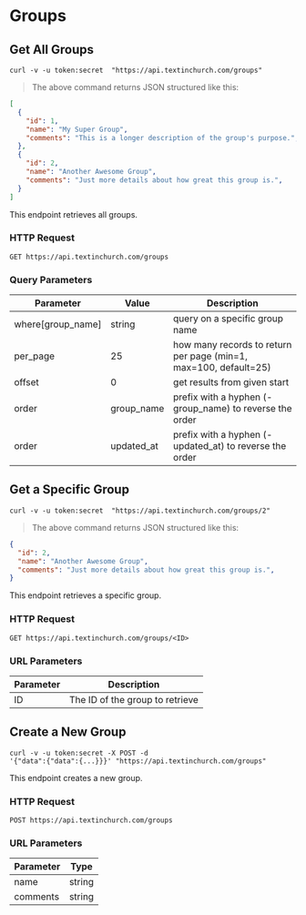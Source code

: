 # Groups

## Get All Groups

```shell
curl -v -u token:secret  "https://api.textinchurch.com/groups"
```

> The above command returns JSON structured like this:

```json
[
  {
    "id": 1,
    "name": "My Super Group",
    "comments": "This is a longer description of the group's purpose.",
  },
  {
    "id": 2,
    "name": "Another Awesome Group",
    "comments": "Just more details about how great this group is.",
  }
]
```

This endpoint retrieves all groups.

### HTTP Request

`GET https://api.textinchurch.com/groups`

### Query Parameters

Parameter | Value | Description
--------- | ------- | -----------
where[group_name] | string | query on a specific group name
per_page | 25 | how many records to return per page (min=1, max=100, default=25)
offset | 0 | get results from given start
order | group_name | prefix with a hyphen (-group_name) to reverse the order
order | updated_at | prefix with a hyphen (-updated_at) to reverse the order

## Get a Specific Group

```shell
curl -v -u token:secret  "https://api.textinchurch.com/groups/2"
```

> The above command returns JSON structured like this:

```json
{
  "id": 2,
  "name": "Another Awesome Group",
  "comments": "Just more details about how great this group is.",
}
```

This endpoint retrieves a specific group.

### HTTP Request

`GET https://api.textinchurch.com/groups/<ID>`

### URL Parameters

Parameter | Description
--------- | -----------
ID | The ID of the group to retrieve

## Create a New Group

```shell
curl -v -u token:secret -X POST -d
'{"data":{"data":{...}}}' "https://api.textinchurch.com/groups"
```

This endpoint creates a new group.

### HTTP Request

`POST https://api.textinchurch.com/groups`

### URL Parameters

Parameter | Type
--------- | -----------
name | string
comments | string
